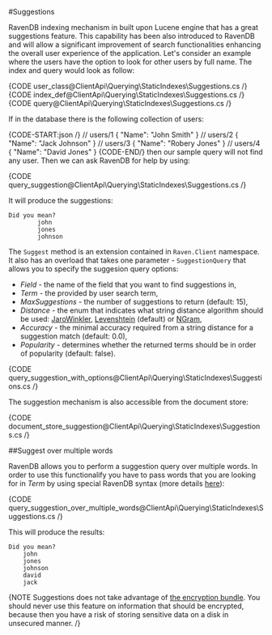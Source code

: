 ﻿#Suggestions

RavenDB indexing mechanism in built upon Lucene engine that has a great suggestions feature. This capability has been also introduced to RavenDB and will allow a significant improvement of search functionalities enhancing the overall user experience of the application.
Let's consider an example where the users have the option to look for other users by full name. The index and query would look as follow:

{CODE user_class@ClientApi\Querying\StaticIndexes\Suggestions.cs /}
{CODE index_def@ClientApi\Querying\StaticIndexes\Suggestions.cs /}
{CODE query@ClientApi\Querying\StaticIndexes\Suggestions.cs /}

If in the database there is the following collection of users:

{CODE-START:json /}
// users/1
{
	"Name": "John Smith"
}
// users/2
{
	"Name": "Jack Johnson"
}
// users/3
{
	"Name": "Robery Jones"
}
// users/4
{
	"Name": "David Jones"
}
{CODE-END/}
then our sample query will not find any user. Then we can ask RavenDB for help by using:

{CODE query_suggestion@ClientApi\Querying\StaticIndexes\Suggestions.cs /}

It will produce the suggestions:

	Did you mean?
			john
			jones
			johnson

The `Suggest` method is an extension contained in `Raven.Client` namespace. It also has an overload that takes one parameter - `SuggestionQuery` that allows
you to specify the suggesion query options:

* *Field* - the name of the field that you want to find suggestions in,
* *Term* - the provided by user search term,
* *MaxSuggestions* - the number of suggestions to return (default: 15),
* *Distance* - the enum that indicates what string distance algorithm should be used: [JaroWinkler](https://en.wikipedia.org/wiki/Jaro%E2%80%93Winkler_distance), [Levenshtein](https://en.wikipedia.org/wiki/Levenshtein_distance) (default) or [NGram](http://webdocs.cs.ualberta.ca/~kondrak/papers/spire05.pdf),
* *Accuracy* - the minimal accuracy required from a string distance for a suggestion match (default: 0.0),
* *Popularity* - determines whether the returned terms should be in order of popularity (default: false).

{CODE query_suggestion_with_options@ClientApi\Querying\StaticIndexes\Suggestions.cs /}

The suggestion mechanism is also accessible from the document store:

{CODE document_store_suggestion@ClientApi\Querying\StaticIndexes\Suggestions.cs /}

##Suggest over multiple words

RavenDB allows you to perform a suggestion query over multiple words. In order to use this functionalify you have to pass words that you are looking for
in *Term* by using special RavenDB syntax (more details [here](../../advanced/full-query-syntax#suggestions-over-multiple-words)):

{CODE query_suggestion_over_multiple_words@ClientApi\Querying\StaticIndexes\Suggestions.cs /}

This will produce the results:

	Did you mean?
        john
        jones
        johnson
        david
        jack

{NOTE Suggestions does not take advantage  of [the encryption bundle](../../../server/extending/bundles/encryption). You should never use this feature on information that should be encrypted, because then you have a risk of storing sensitive data on a disk in unsecured manner. /}
